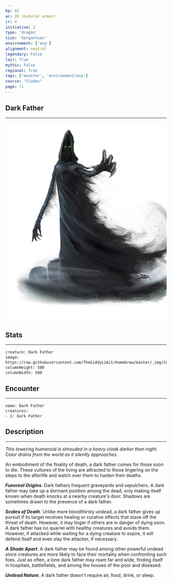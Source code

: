 ```yaml
---
hp: 65
ac: 20 (natural armor)
cr: 4
initiative: 2
type: 'dragon'    
size: 'Gargantuan'
environment: ['any']
alignment: neutral
legendary: False
lair: True
mythic: False
regional: True
tags: ['monster', 'environment/any']
source: "CCodex"
page: 71
---
```


## Dark Father
---

![|600](https://raw.githubusercontent.com/TheGiddyLimit/homebrew/master/_img/CCodex/darkfather.jpg)

## Stats
---

```statblock
creature: Dark Father
image: https://raw.githubusercontent.com/TheGiddyLimit/homebrew/master/_img/CCodex/darkfather_token.png
columnHeight: 500
columnWidth: 500
```

## Encounter
---

```encounter-table
name: Dark Father
creatures:
- 1: Dark Father
```

## Description
---
_This towering humanoid is shrouded in a heavy cloak darker than night. Color drains from the world as it silently approaches._

An embodiment of the finality of death, a dark father comes for those soon to die. These vultures of the living are attracted to those lingering on the steps to the afterlife and watch over them to hasten their deaths.

**_Funereal Origins_**. Dark fathers frequent graveyards and sepulchers. A dark father may take up a dormant position among the dead, only making itself known when death knocks at a nearby creature's door. Shadows are sometimes drawn to the presence of a dark father.


**_Scales of Death_**. Unlike more bloodthirsty undead, a dark father gives up pursuit if its target receives healing or curative effects that stave off the threat of death. However, it may linger if others are in danger of dying soon. A dark father has no quarrel with healthy creatures and avoids them. However, if attacked while waiting for a dying creature to expire, it will defend itself and even slay the attacker, if necessary.


**_A Shade Apart_**. A dark father may be found among other powerful undead since creatures are more likely to face their mortality when confronting such foes. Just as often, a lone dark father may roam far and wide, finding itself in hospitals, battlefields, and among the houses of the poor and diseased.


**_Undead Nature_**. A dark father doesn't require air, food, drink, or sleep.







